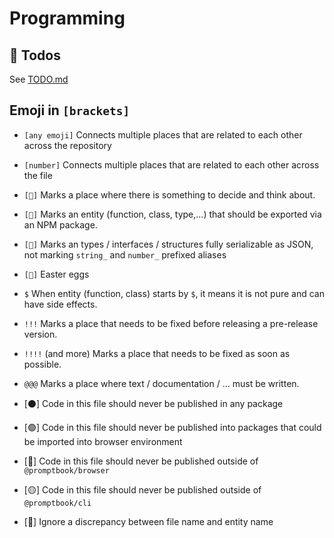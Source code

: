 # Programming

## 🎯 Todos

See [TODO.md](./TODO.md)

## Emoji in `[brackets]`

-   `[any emoji]` Connects multiple places that are related to each other across the repository
-   `[number]` Connects multiple places that are related to each other across the file
-   `[🧠]` Marks a place where there is something to decide and think about.
-   `[🔼]` Marks an entity (function, class, type,...) that should be exported via an NPM package.
-   `[🚉]` Marks an types / interfaces / structures fully serializable as JSON, not marking `string_` and `number_` prefixed aliases
-   `[🐣]` Easter eggs
-   `$` When entity (function, class) starts by `$`, it means it is not pure and can have side effects.
-   `!!!` Marks a place that needs to be fixed before releasing a pre-release version.
-   `!!!!` (and more) Marks a place that needs to be fixed as soon as possible.
-   `@@@` Marks a place where text / documentation / ... must be written.

-   [⚫] Code in this file should never be published in any package
-   [🟢] Code in this file should never be published into packages that could be imported into browser environment
-   [🔵] Code in this file should never be published outside of `@promptbook/browser`
-   [🟡] Code in this file should never be published outside of `@promptbook/cli`
-   [💞] Ignore a discrepancy between file name and entity name
